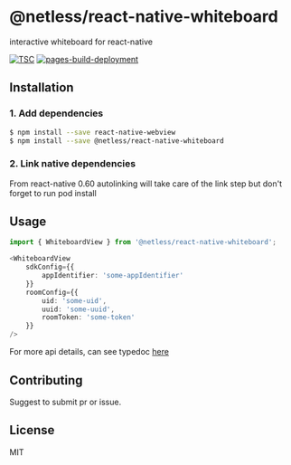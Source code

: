 # @netless/react-native-whiteboard

interactive whiteboard for react-native

[![TSC](https://github.com/netless-io/react-native-whiteboard/actions/workflows/tsc.yml/badge.svg)](https://github.com/netless-io/react-native-whiteboard/actions/workflows/tsc.yml)
[![pages-build-deployment](https://github.com/netless-io/react-native-whiteboard/actions/workflows/pages/pages-build-deployment/badge.svg)](https://github.com/netless-io/react-native-whiteboard/actions/workflows/pages/pages-build-deployment)

## Installation

### 1. Add dependencies

```sh
$ npm install --save react-native-webview
$ npm install --save @netless/react-native-whiteboard
```

### 2. Link native dependencies

From react-native 0.60 autolinking will take care of the link step but don't forget to run pod install

## Usage

```ts
import { WhiteboardView } from '@netless/react-native-whiteboard';

<WhiteboardView 
    sdkConfig={{
        appIdentifier: 'some-appIdentifier'
    }}
    roomConfig={{
        uid: 'some-uid', 
        uuid: 'some-uuid', 
        roomToken: 'some-token'
    }}
/>
```

For more api details, can see typedoc [here](https://netless-io.github.io/react-native-whiteboard/)

## Contributing

Suggest to submit pr or issue.

## License

MIT
